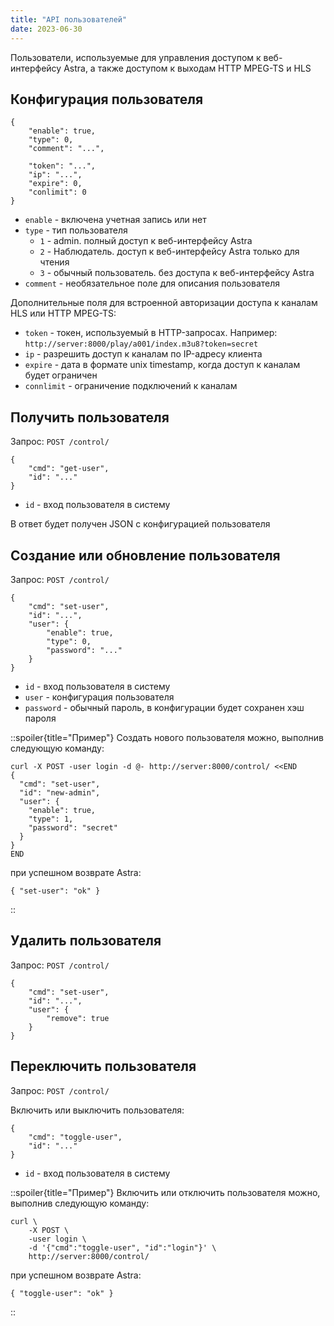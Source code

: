 ```yaml
---
title: "API пользователей"
date: 2023-06-30
---
```


Пользователи, используемые для управления доступом к веб-интерфейсу Astra, а также доступом к выходам HTTP MPEG-TS и HLS

## Конфигурация пользователя[](https://help.cesbo.com/astra/admin-guide/api/user#user-configuration)

```
{
    "enable": true,
    "type": 0,
    "comment": "...",

    "token": "...",
    "ip": "...",
    "expire": 0,
    "conlimit": 0
}
```

- `enable` - включена учетная запись или нет
- `type` - тип пользователя
    - `1` - admin. полный доступ к веб-интерфейсу Astra
    - `2` - Наблюдатель. доступ к веб-интерфейсу Astra только для чтения
    - `3` - обычный пользователь. без доступа к веб-интерфейсу Astra
- `comment` - необязательное поле для описания пользователя

Дополнительные поля для встроенной авторизации доступа к каналам HLS или HTTP MPEG-TS:

- `token` - токен, используемый в HTTP-запросах. Например: `http://server:8000/play/a001/index.m3u8?token=secret`
- `ip` - разрешить доступ к каналам по IP-адресу клиента
- `expire` - дата в формате unix timestamp, когда доступ к каналам будет ограничен
- `connlimit` - ограничение подключений к каналам

## Получить пользователя[](https://help.cesbo.com/astra/admin-guide/api/user#get-user)

Запрос: `POST /control/`

```
{
    "cmd": "get-user",
    "id": "..."
}
```

- `id` - вход пользователя в систему

В ответ будет получен JSON с конфигурацией пользователя

## Создание или обновление пользователя[](https://help.cesbo.com/astra/admin-guide/api/user#create-or-update-user)

Запрос: `POST /control/`

```
{
    "cmd": "set-user",
    "id": "...",
    "user": {
        "enable": true,
        "type": 0,
        "password": "..."
    }
}
```

- `id` - вход пользователя в систему
- `user` - конфигурация пользователя
- `password` - обычный пароль, в конфигурации будет сохранен хэш пароля

::spoiler{title="Пример"} Создать нового пользователя можно, выполнив следующую команду:

```
curl -X POST -user login -d @- http://server:8000/control/ <<END
{
  "cmd": "set-user",
  "id": "new-admin",
  "user": {
    "enable": true,
    "type": 1,
    "password": "secret"
  }
}
END
```

при успешном возврате Astra:

```
{ "set-user": "ok" }
``` 
::

## Удалить пользователя[](https://help.cesbo.com/astra/admin-guide/api/user#remove-user)

Запрос: `POST /control/`

```
{
    "cmd": "set-user",
    "id": "...",
    "user": {
        "remove": true
    }
}
```

## Переключить пользователя[](https://help.cesbo.com/astra/admin-guide/api/user#toggle-user)

Запрос: `POST /control/`

Включить или выключить пользователя:

```
{
    "cmd": "toggle-user",
    "id": "..."
}
```

- `id` - вход пользователя в систему

::spoiler{title="Пример"} Включить или отключить пользователя можно, выполнив следующую команду:

```
curl \
    -X POST \
    -user login \
    -d '{"cmd":"toggle-user", "id":"login"}' \
    http://server:8000/control/
```

при успешном возврате Astra:

```
{ "toggle-user": "ok" }
```
::

